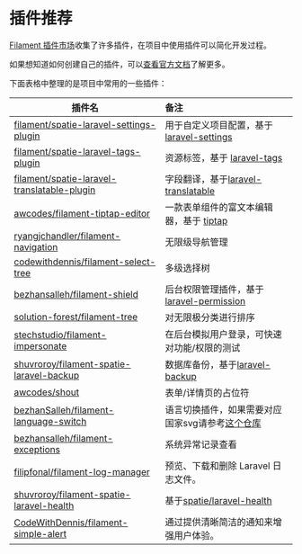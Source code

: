 <!-- markdownlint-disable MD013 -->

# 插件推荐

[Filament 插件市场](https://filamentphp.com/plugins)收集了许多插件，在项目中使用插件可以简化开发过程。

如果想知道如何创建自己的插件，可以[查看官方文档](https://filamentphp.com/docs/3.x/support/plugins/getting-started)了解更多。

下面表格中整理的是项目中常用的一些插件：

| 插件名                                                                                                              | 备注                                                                                         |
|------------------------------------------------------------------------------------------------------------------|:-------------------------------------------------------------------------------------------|
| [filament/spatie-laravel-settings-plugin](https://github.com/filamentphp/spatie-laravel-settings-plugin)         | 用于自定义项目配置，基于 [laravel-settings](https://github.com/spatie/laravel-settings)                |
| [filament/spatie-laravel-tags-plugin](https://github.com/filamentphp/spatie-laravel-tags-plugin)                 | 资源标签，基于 [laravel-tags](https://github.com/spatie/laravel-tags)                             |
| [filament/spatie-laravel-translatable-plugin](https://github.com/filamentphp/spatie-laravel-translatable-plugin) | 字段翻译，基于[laravel-translatable](https://github.com/spatie/laravel-translatable)              |
| [awcodes/filament-tiptap-editor](https://github.com/awcodes/filament-tiptap-editor)                              | 一款表单组件的富文本编辑器，基于 [tiptap](https://github.com/ueberdosis/tiptap)                            |
| [ryangjchandler/filament-navigation](https://github.com/ryangjchandler/filament-navigation)                      | 无限级导航管理                                                                                    |
| [codewithdennis/filament-select-tree](https://github.com/codewithdennis/filament-select-tree)                    | 多级选择树                                                                                      |
| [bezhansalleh/filament-shield](https://github.com/bezhansalleh/filament-shield)                                  | 后台权限管理插件，基于 [laravel-permission](https://github.com/spatie/laravel-permission)             |
| [solution-forest/filament-tree](https://github.com/solutionforest/filament-tree)                                 | 对无限极分类进行排序                                                                                 |
| [stechstudio/filament-impersonate](https://github.com/stechstudio/filament-impersonate)                          | 在后台模拟用户登录，可快速对功能/权限的测试                                                                     |
| [shuvroroy/filament-spatie-laravel-backup](https://github.com/shuvroroy/filament-spatie-laravel-backup)          | 数据库备份，基于[laravel-backup](https://github.com/spatie/laravel-backup)                         |
| [awcodes/shout](https://github.com/awcodes/shout)                                                                | 表单/详情页的占位符                                                                                 |
| [bezhanSalleh/filament-language-switch](https://github.com/bezhanSalleh/filament-language-switch)                | 语言切换插件，如果需要对应国家svg请参考[这个仓库](https://github.com/OnTheGoSystems/SVG-flags-language-switcher) |
| [bezhansalleh/filament-exceptions](https://github.com/bezhansalleh/filament-exceptions)                          | 系统异常记录查看                                                                                   |
| [filipfonal/filament-log-manager](https://github.com/filipfonal/filament-log-manager)                            | 预览、下载和删除 Laravel 日志文件。                                                                     |
| [shuvroroy/filament-spatie-laravel-health](https://github.com/shuvroroy/filament-spatie-laravel-health)          | 基于[spatie/laravel-health](https://github.com/spatie/laravel-health)                        |
| [CodeWithDennis/filament-simple-alert](https://github.com/CodeWithDennis/filament-simple-alert)                  | 通过提供清晰简洁的通知来增强用户体验。                                                                        |
